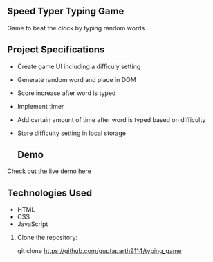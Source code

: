 ## Speed Typer Typing Game

Game to beat the clock by typing random words

## Project Specifications

- Create game UI including a difficuly setting
- Generate random word and place in DOM
- Score increase after word is typed
- Implement timer
- Add certain amount of time after word is typed based on difficulty
- Store difficulty setting in local storage

  ## Demo


Check out the live demo [here](https://guptaparth9114.github.io/typing_game/)

## Technologies Used

- HTML
- CSS
- JavaScript

1. Clone the repository:


   git clone https://github.com/guptaparth9114/typing_game
